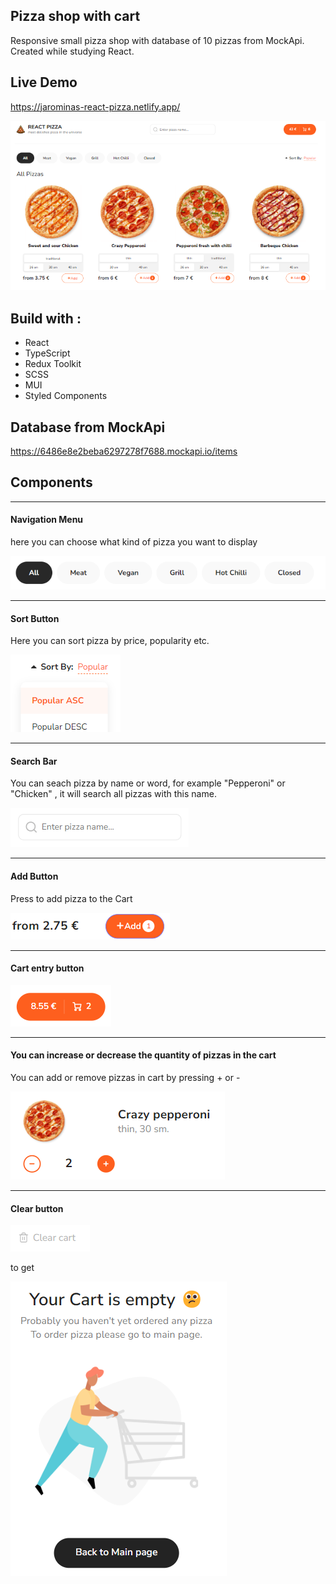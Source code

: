## Pizza shop with cart

Responsive small pizza shop with database of 10 pizzas from MockApi. Created while studying React.

## Live Demo

https://jarominas-react-pizza.netlify.app/

![react-pizza](react-pizza.png)

## Build with :

- React
- TypeScript
- Redux Toolkit
- SCSS
- MUI
- Styled Components

## Database from MockApi

https://6486e8e2beba6297278f7688.mockapi.io/items

## Components

---

#### Navigation Menu

here you can choose what kind of pizza you want to display

![react-pizza](./src/img/components,sort1.png)

---

#### Sort Button

Here you can sort pizza by price, popularity etc.

![react-pizza](./src/img/components,sort2.png)

---

#### Search Bar

You can seach pizza by name or word, for example "Pepperoni" or "Chicken" , it will search all pizzas with this name.

![react-pizza](./src/img/searchbar.png)

---

#### Add Button

Press to add pizza to the Cart

![react-pizza](./src/img/addbutton.png)

---

#### Сart entry button

![react-pizza](./src/img/cartbutton.png)

---

#### You can increase or decrease the quantity of pizzas in the cart

You can add or remove pizzas in cart by pressing + or -

![react-pizza](./src/img/cartcomponentIncrement.png)

---

#### Clear button

![react-pizza](./src/img/clearcart.png)

to get

![react-pizza](./src/img/emptycartPage.png)
